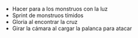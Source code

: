
- Hacer para a los monstruos con la luz
- Sprint de monstruos tímidos
- Gloria al encontrar la cruz
- Girar la cámara al cargar la palanca para atacar
